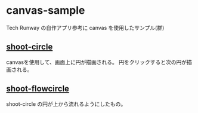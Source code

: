 # canvas-sample
Tech Runway の自作アプリ参考に canvas を使用したサンプル(群)

## [shoot-circle](./shoot-circle/index.html)
canvasを使用して、画面上に円が描画される。
円をクリックすると次の円が描画される。

## [shoot-flowcircle](./shoot-flowcircle/index.html)
shoot-circle の円が上から流れるようにしたもの。
